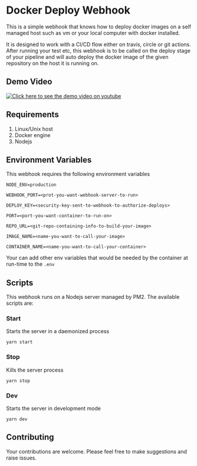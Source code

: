 # Docker Deploy Webhook

This is a simple webhook that knows how to deploy docker images on a self managed host such as vm or your local computer with docker installed.

It is designed to work with a CI/CD flow either on travis, circle or git actions. After running your test etc, this webhook is to be called on the deploy stage of your pipeline and will auto deploy the docker image of the given repository on the host it is running on.

## Demo Video

[![Click here to see the demo video on youtube](https://img.youtube.com/vi/yNPahpRavCc/0.jpg)](https://youtu.be/yNPahpRavCc)

## Requirements

1. Linux/Unix host
2. Docker engine
3. Nodejs

## Environment Variables

This webhook requires the following environment variables

```
NODE_ENV=production

WEBHOOK_PORT=<prot-you-want-webhook-server-to-run>

DEPLOY_KEY=<security-key-sent-to-webhook-to-authorize-deploys>

PORT=<port-you-want-container-to-run-on>

REPO_URL=<git-repo-containing-info-to-build-your-image>

IMAGE_NAME=<name-you-want-to-call-your-image>

CONTAINER_NAME=<name-you-want-to-call-your-container>
```

Your can add other env variables that would be needed by the container at run-time to the `.env`

## Scripts

This webhook runs on a Nodejs server managed by PM2. The available scripts are:

### Start

Starts the server in a daemonized process

```
yarn start
```

### Stop

Kills the server process

```
yarn stop
```

### Dev

Starts the server in development mode

```
yarn dev
```

## Contributing

Your contributions are welcome. Please feel free to make suggestions and raise issues.
